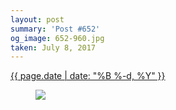 ```yaml
---
layout: post
summary: 'Post #652'
og_image: 652-960.jpg
taken: July 8, 2017
---
```


<div class="post">
 <time>
  <a href="/652">
   {{ page.date | date: "%B %-d, %Y" }}
  </a>
 </time>
 <a href="/652">
  <figure data-taken="7/8/2017">
   <img sizes="(min-width: 700px) 50vw, calc(100vw - 2rem)" src="{{ site.assets_url }}/652-480.jpg" srcset="{{ site.assets_url }}/652-240.jpg 240w, {{ site.assets_url }}/652-480.jpg 480w, {{ site.assets_url }}/652-720.jpg 720w, {{ site.assets_url }}/652-960.jpg 960w"/>
  </figure>
 </a>
</div>
